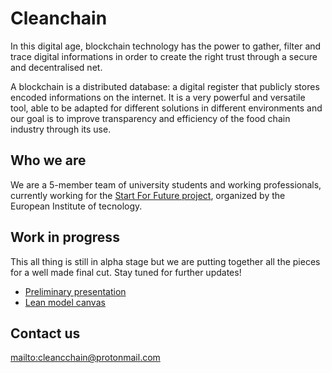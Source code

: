 # Cleanchain

In this digital age, blockchain technology has the power to gather, filter and trace digital informations in order to create the right trust through a secure and decentralised net.

A blockchain is a distributed database: a digital register that publicly stores encoded informations on the internet. It is a very powerful and versatile tool, able to be adapted for different solutions in different environments and our goal is to improve transparency and efficiency of the food chain industry through its use.

## Who we are

We are a 5-member team of university students and working professionals, currently working for the [Start For Future project](https://www.eiturbanmobility.eu/start-for-future/), organized by the European Institute of tecnology.

## Work in progress

This all thing is still in alpha stage but we are putting together all the pieces for a well made final cut. Stay tuned for further updates!

- [Preliminary presentation](cleanchain_teamballo.pdf)
- [Lean model canvas](lean_canvas.pdf)

## Contact us

<mailto:cleancchain@protonmail.com>
